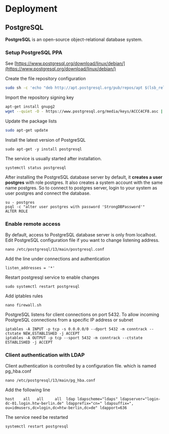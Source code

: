 # Deployment

## PostgreSQL 

**PostgreSQL** is an open-source object-relational database system.  

### Setup PostgreSQL PPA

See [https://www.postgresql.org/download/linux/debian/](https://www.postgresql.org/download/linux/debian/)

Create the file repository configuration

```bash
sudo sh -c 'echo "deb http://apt.postgresql.org/pub/repos/apt $(lsb_release -cs)-pgdg main" > /etc/apt/sources.list.d/pgdg.list'
```

Import the repository signing key

```bash
apt-get install gnupg2
wget --quiet -O - https://www.postgresql.org/media/keys/ACCC4CF8.asc | sudo apt-key add -
```

Update the package lists

```bash
sudo apt-get update
```

Install the latest version of PostgreSQL

```text
sudo apt-get -y install postgresql
```

The service is usually started after installation.

```text
systemctl status postgresql
```

After installing the PostgreSQL database server by default, it **creates a user postgres** with role postgres. It also creates a system account with the same name postgres. So to connect to postgres server, login to your system as user postgres and connect the database.

```text
su - postgres
psql -c "alter user postgres with password 'StrongDBPassword'"
ALTER ROLE
```

### Enable remote access

By default, access to PostgreSQL database server is only from localhost. Edit PostgreSQL configuration file if you want to change listening address. 

```text
nano /etc/postgresql/13/main/postgresql.conf
```

Add the line under connections and authentication

```text
listen_addresses = '*' 
```

Restart postgresql service to enable changes

```text
sudo systemctl restart postgresql
```

Add iptables rules

```text
nano firewall.sh
```

PostgreSQL listens for client connections on port 5432.  To allow incoming PostgreSQL connections from a specific IP address or subnet

```text
iptables -A INPUT -p tcp -s 0.0.0.0/0 --dport 5432 -m conntrack --ctstate NEW,ESTABLISHED -j ACCEPT
iptables -A OUTPUT -p tcp --sport 5432 -m conntrack --ctstate ESTABLISHED -j ACCEPT
```

### Client authentication with LDAP

Client authentication is controlled by a configuration file. which is named pg\_hba.conf

```text
nano /etc/postgresql/13/main/pg_hba.conf
```

Add the following line

```text
host    all   all     all  ldap ldapscheme="ldaps" ldapserver="login-dc-01.login.htw-berlin.de" ldapprefix="cn=" ldapsuffix=", ou=idmusers,dc=login,dc=htw-berlin,dc=de" ldapport=636
```

The service need be restarted

```text
systemctl restart postgresql
```




